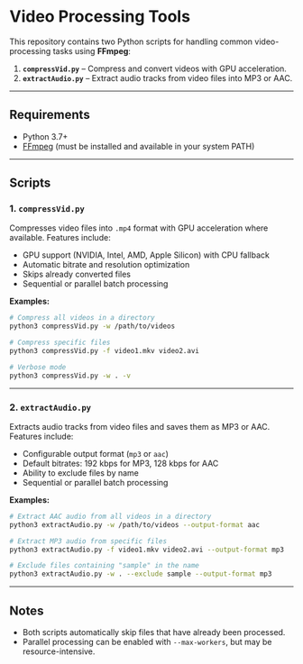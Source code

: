 # Video Processing Tools

This repository contains two Python scripts for handling common video-processing tasks using **FFmpeg**:

1. **`compressVid.py`** – Compress and convert videos with GPU acceleration.
2. **`extractAudio.py`** – Extract audio tracks from video files into MP3 or AAC.

---

## Requirements

* Python 3.7+
* [FFmpeg](https://ffmpeg.org/download.html) (must be installed and available in your system PATH)

---

## Scripts

### 1. `compressVid.py`

Compresses video files into `.mp4` format with GPU acceleration where available.
Features include:

* GPU support (NVIDIA, Intel, AMD, Apple Silicon) with CPU fallback
* Automatic bitrate and resolution optimization
* Skips already converted files
* Sequential or parallel batch processing

**Examples:**

```bash
# Compress all videos in a directory
python3 compressVid.py -w /path/to/videos

# Compress specific files
python3 compressVid.py -f video1.mkv video2.avi

# Verbose mode
python3 compressVid.py -w . -v
```

---

### 2. `extractAudio.py`

Extracts audio tracks from video files and saves them as MP3 or AAC.
Features include:

* Configurable output format (`mp3` or `aac`)
* Default bitrates: 192 kbps for MP3, 128 kbps for AAC
* Ability to exclude files by name
* Sequential or parallel batch processing

**Examples:**

```bash
# Extract AAC audio from all videos in a directory
python3 extractAudio.py -w /path/to/videos --output-format aac

# Extract MP3 audio from specific files
python3 extractAudio.py -f video1.mkv video2.avi --output-format mp3

# Exclude files containing "sample" in the name
python3 extractAudio.py -w . --exclude sample --output-format mp3
```

---

## Notes
* Both scripts automatically skip files that have already been processed.
* Parallel processing can be enabled with `--max-workers`, but may be resource-intensive.